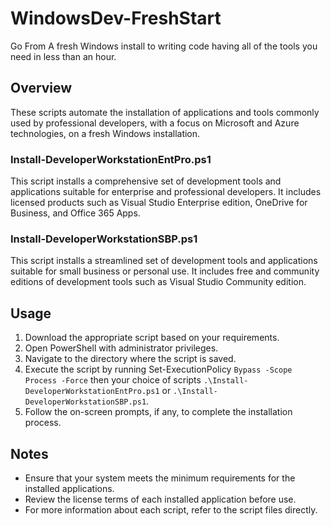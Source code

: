 # WindowsDev-FreshStart
Go From A fresh Windows install to writing code having all of the tools you need in less than an hour.

## Overview

These scripts automate the installation of applications and tools commonly used by professional developers, with a focus on Microsoft and Azure technologies, on a fresh Windows installation.

### Install-DeveloperWorkstationEntPro.ps1

This script installs a comprehensive set of development tools and applications suitable for enterprise and professional developers. It includes licensed products such as Visual Studio Enterprise edition, OneDrive for Business, and Office 365 Apps.

### Install-DeveloperWorkstationSBP.ps1

This script installs a streamlined set of development tools and applications suitable for small business or personal use. It includes free and community editions of development tools such as Visual Studio Community edition.

## Usage

1. Download the appropriate script based on your requirements.
2. Open PowerShell with administrator privileges.
3. Navigate to the directory where the script is saved.
4. Execute the script by running Set-ExecutionPolicy `Bypass -Scope Process -Force` then your choice of scripts `.\Install-DeveloperWorkstationEntPro.ps1` or `.\Install-DeveloperWorkstationSBP.ps1`.
5. Follow the on-screen prompts, if any, to complete the installation process.

## Notes

- Ensure that your system meets the minimum requirements for the installed applications.
- Review the license terms of each installed application before use.
- For more information about each script, refer to the script files directly.

